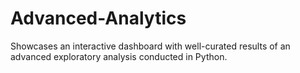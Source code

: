 # Advanced-Analytics
Showcases an interactive dashboard with well-curated results of an advanced exploratory analysis conducted in Python.

